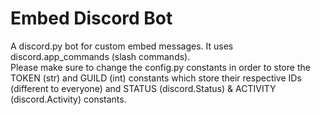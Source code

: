 # Embed Discord Bot

A discord.py bot for custom embed messages. It uses discord.app_commands (slash commands).\
Please make sure to change the config.py constants in order to store the TOKEN (str) and GUILD (int) constants which store their respective IDs (different to everyone) and STATUS (discord.Status) & ACTIVITY (discord.Activity) constants.
